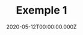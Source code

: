 ---
uuid: f4938728-4b21-47a1-819b-7d505b2e062c
locale: en-GB
date: 2020-05-12T00:00:00.000Z
published: true
project: "for"
contentType: "adds"
slug: "question"
title: "Exemple 1"
question_title: "Which Of These Adverts Is Fake"
question_subtitle: "Choose which of these two items you think is not trustworthy"
explanation_title: "Which Of These Adverts Is Fake"
explanation_subtitle: "Choose which of these two items you think is not trustworthy"
stats_title: "Which Of These Adverts Is Fake"
stats_subtitle: "Other people decided that the adverts are not trustworthy"
explanation_description_html: "
  <h2>
    The title of explanation goes in markdown
  </h2>
  <p>
    Lorem ipsum dolor sit amet consectetur adipisicing elit.
    Sed distinctio modi maiores quasi sunt totam voluptatum mollitia corrupti veritatis id accusamus,
    excepturi accusantium eligendi minima molestiae eaque omnis cumque? Deleniti.
  </p>
  <p>
    Lorem ipsum dolor sit amet consectetur adipisicing elit. Sed distinctio modi maiores quasi sunt totam voluptatum
    mollitia corrupti veritatis id accusamus, excepturi accusantium eligendi minima molestiae eaque omnis cumque? Deleniti.
  </p>
  <p>
    Lorem ipsum dolor sit amet consectetur adipisicing elit. Sed distinctio modi maiores quasi sunt totam
    voluptatum mollitia corrupti veritatis id accusamus, excepturi accusantium eligendi minima molestiae eaque omnis cumque? Deleniti.
  </p>
  <p>
    Lorem ipsum dolor sit amet consectetur adipisicing elit. Sed distinctio modi maiores quasi sunt
    totam voluptatum mollitia corrupti veritatis id accusamus, excepturi accusantium eligendi minima molestiae eaque omnis cumque? Deleniti.
  </p>
  <p>
    Lorem ipsum dolor sit amet consectetur adipisicing elit. Sed distinctio modi maiores
    quasi sunt totam voluptatum mollitia corrupti veritatis id accusamus, excepturi
    accusantium eligendi minima molestiae eaque omnis cumque? Deleniti.
  </p>"
items:
  - fake: true
    web_url: "https://densitydesign.github.io/teaching-dd15/course-results/es03/group01/"
    video_url: "https://vimeo.com/386102796"
    image_url: "https://cdn.ttc.io/i/fit/406/228/sm/0/plain/fake-or-real-news-edition/2.jpg"
    title: "The 1 title of the item is max 36 ch"
    text: "The title of the item is maximum 160 characters long. Sed distinctio modi maiores quasi sunt totam voluptatum. Sed distinctio modi maiores quasi sunt totam voluptatum. Sed distinctio modi maiores quasi sunt totam voluptatum?"
    click_count: 37
  - fake: false
    web_url: "https://densitydesign.github.io/teaching-dd15/course-results/es03/group01/"
    video_url: "https://vimeo.com/386102796"
    image_url: "https://cdn.ttc.io/i/fit/406/228/sm/0/plain/fake-or-real-news-edition/3.jpg"
    title: "The 1 title of the item is max 36 ch"
    text: "The title of the item is maximum 160 characters long. Sed distinctio modi maiores quasi sunt totam voluptatum. Sed distinctio modi maiores quasi sunt totam voluptatum. Sed distinctio modi maiores quasi sunt totam voluptatum?"
    click_count: 66
---